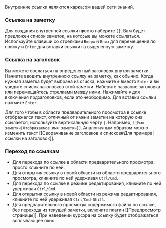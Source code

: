 Внутренние ссылки являются каркасом вашей сети знаний.

### Ссылка на заметку

Для создания внутренней ссылки просто наберите `[[`. Вам будет предложен список заметок, на которые вы можете ссылаться. Используйте клавиши со стрелками `Вверх` и `Вниз` для перемещения по списку и `Enter` для вставки ссылки на выделенную заметку.

### Ссылка на заголовок

Вы можете сослаться на определенный заголовок внутри заметки. Начните вводить внутреннюю ссылку на заметку, как обычно. Когда нужная заметка будет выбрана из списка, нажмите `#` вместо `Enter` и вы увидите список заголовков этой заметки. Наберите название заголовка или перемещайтесь стрелками между ними. Нажимайте `#` для включения подзаголовков, если это необходимо. Для вставки ссылки нажмите `Enter`.

Для того чтобы в области предварительного просмотра в ссылке отображался текст, отличный от имени заметки на которую она ссылается, используйте вертикальную черту `|`. Например, `[[Имя заметки|Отображаемое имя заметки]]`. Аналогичным образом можно изменить текст [[Сворачивание заголовков и списков#Для примера|ссылки на заголовок]].

### Переход по ссылкам

- Для перехода по ссылке в области предварительного просмотра, просто кликните по ней.
- Для открытия ссылку в новой области из области предварительного просмотра, кликните по ней удерживая `Ctrl/Cmd`.
- Для перехода по ссылке в режиме редактирования, кликните по ней удерживая `Ctrl/Cmd`.
- Для открытия ссылку в новой области из режима редактирования, кликните по ней удерживая `Ctrl/Cmd-Shift`.
- Для предварительного просмотра содержимого файла по ссылке, без перехода из текущей заметки, включите плагин [[Предпросмотр страницы]]. При наведении курсора на ссылку будет отображаться всплывающее окно.